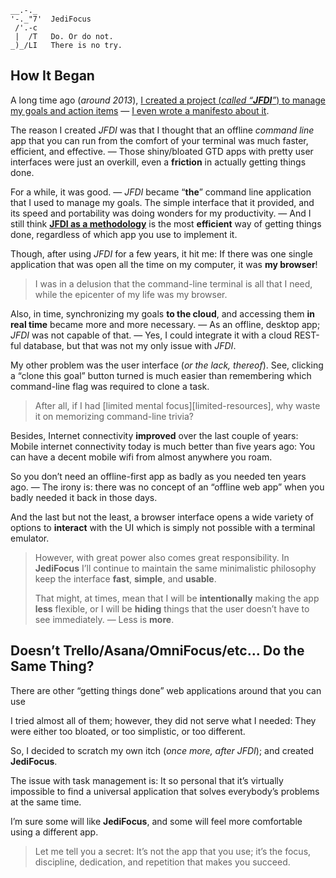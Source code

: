 ```text
__.-._
'-._"7'  JediFocus
 /'.-c
 |  /T   Do. Or do not.
_)_/LI   There is no try.
```

## How It Began

A long time ago (*around 2013*), [I created a project (*called “**JFDI**”*) to manage my goals and action items][jfdi] — [I even wrote a manifesto about it][jfdi-manifesto].

The reason I created *JFDI* was that I thought that an offline *command line* app that you can run from the comfort of your terminal was much faster, efficient, and effective. — Those shiny/bloated GTD apps with pretty user interfaces were just an overkill, even a **friction** in actually getting things done. 

For a while, it was good. — *JFDI* became “**the**” command line application that I used to manage my goals. The simple interface that it provided, and its speed and portability was doing wonders for my productivity. — And I still think [**JFDI as a methodology**][jfdi-manifesto] is the most **efficient** way of getting things done, regardless of which app you use to implement it.

Though, after using *JFDI* for a few years, it hit me: If there was one single application that was open all the time on my computer, it was **my browser**!

> I was in a delusion that the command-line terminal is all that I need, while the epicenter of my life was my browser.

Also, in time, synchronizing my goals **to the cloud**, and accessing them **in real time** became more and more necessary. — As an offline, desktop app; *JFDI* was not capable of that. — Yes, I could integrate it with a cloud REST-ful database, but that was not my only issue with *JFDI*. 
 
My other problem was the user interface (*or the lack, thereof*). See, clicking a “clone this goal” button turned is much easier than remembering which command-line flag was required to clone a task. 

> After all, if I had [limited mental focus][limited-resources], why waste it on memorizing command-line trivia?

Besides, Internet connectivity **improved** over the last couple of years: Mobile internet connectivity today is much better than five years ago: You can have a decent mobile wifi from almost anywhere you roam. 

So you don’t need an offline-first app as badly as you needed ten years ago. — The irony is: there was no concept of an “offline web app” when you badly needed it back in those days.

And the last but not the least, a browser interface opens a wide variety of options to **interact** with the UI which is simply not possible with a terminal emulator.

> However, with great power also comes great responsibility. In **JediFocus** I’ll continue to maintain the same minimalistic philosophy keep the interface **fast**, **simple**, and **usable**.
> 
> That might, at times, mean that I will be **intentionally** making the app **less** flexible, or I will be **hiding** things that the user doesn’t have to see immediately. — Less is **more**.

## Doesn’t Trello/Asana/OmniFocus/etc… Do the Same Thing?

There are other “getting things done” web applications around that you can use 

I tried almost all of them; however, they did not serve what I needed: They were either too bloated, or too simplistic, or too different.

So, I decided to scratch my own itch (*once more, after JFDI*); and created **JediFocus**.

The issue with task management is: It so personal that it’s virtually impossible to find a universal application that solves everybody’s problems at the same time.

I’m sure some will like **JediFocus**, and some will feel more comfortable using a different app.
 
> Let me tell you a secret: It’s not the app that you use; it’s the focus, discipline, dedication, and repetition that makes you succeed.

[jfdi]: https://github.com/v0lkan/jfdi "JFDI: A Hacker’s Way of Getting Stuff Done"
[jfdi-manifesto]: https://gist.github.com/v0lkan/2731233 "The JFDI Manifesto"
